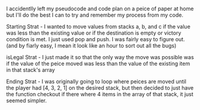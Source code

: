 I accidentlly left my pseudocode and code plan on a peice of paper at home but I'll do the best I can to try and remember my process from my code. 

Starting Strat - I wanted to move values from stacks a, b, and c if the value was less than the existing value or if the destination is empty or victory condition is met. I just used pop and push. I was fairly easy to figure out. (and by fiarly easy, I mean it look like an hour to sort out all the bugs)

isLegal Strat - I just made it so that the only way the move was possible was if the value of the peice moved was less than the value of the existing item in that stack's array




Ending Strat - I was originally going to loop where peices are moved until the player had [4, 3, 2, 1] on the desired stack, but then decided to just have the function checkout if there where 4 items in the array of that stack, it just seemed simpler.